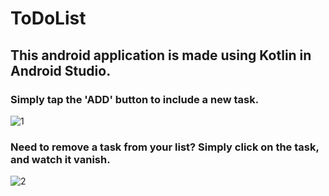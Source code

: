 # ToDoList

## This android application is made using Kotlin in Android Studio.

### Simply tap the 'ADD' button to include a new task. 

![1](https://github.com/sdarshil6/ToDoListKotlin/assets/85783343/f55a092f-5851-48f8-94f0-0802e3bcc494)

###  Need to remove a task from your list? Simply click on the task, and watch it vanish.

![2](https://github.com/sdarshil6/ToDoListKotlin/assets/85783343/3f199521-f111-444b-8d03-5a8fe62577f5)
